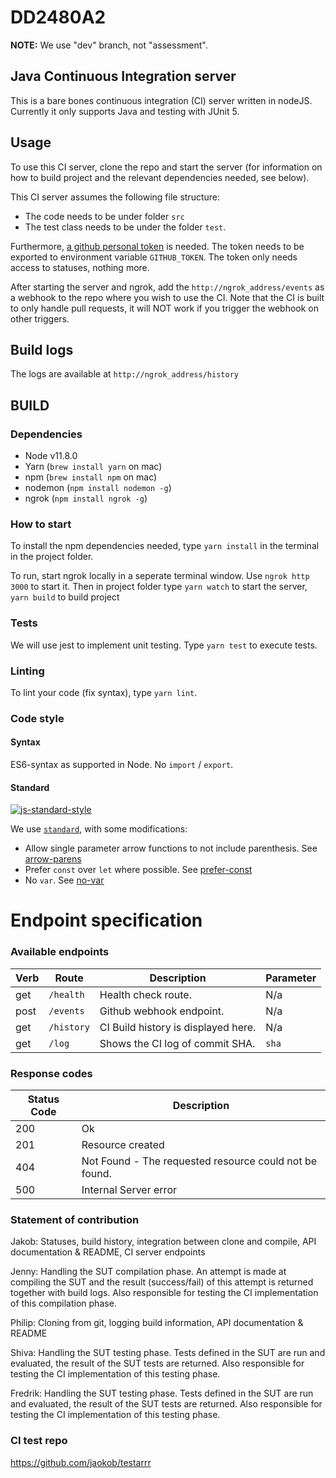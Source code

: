 # DD2480A2

**NOTE:** We use "dev" branch, not "assessment".

## Java Continuous Integration server

This is a bare bones continuous integration (CI) server written in nodeJS.
Currently it only supports Java and testing with JUnit 5.

## Usage

To use this CI server, clone the repo and start the server (for information on how to build project and the relevant dependencies needed, see below). 

This CI server assumes the following file structure:
* The code needs to be under folder `src`
* The test class needs to be under the folder `test`. 

Furthermore, [a github personal token](https://github.com/settings/tokens) is needed. The token needs to be exported to environment variable `GITHUB_TOKEN`. The token only needs access to statuses, nothing more. 

After starting the server and ngrok, add the `http://ngrok_address/events` as a webhook to the repo where you wish to use the CI.
Note that the CI is built to only handle pull requests, it will NOT work if you trigger the webhook on other triggers.
## Build logs

The logs are available at `http://ngrok_address/history`

## BUILD

### Dependencies 

* Node v11.8.0
* Yarn (`brew install yarn` on mac)
* npm (`brew install npm` on mac)
* nodemon (`npm install nodemon -g`)
* ngrok (`npm install ngrok -g`)

### How to start
To install the npm dependencies needed, type `yarn install` in the terminal in the project folder. 

To run, start ngrok locally in a seperate terminal window. Use `ngrok http 3000` to start it.
Then in project folder type `yarn watch` to start the server, `yarn build` to build project 

### Tests
We will use jest to implement unit testing.
Type `yarn test` to execute tests.

### Linting
To lint your code (fix syntax), type `yarn lint`. 

### Code style
#### Syntax
ES6-syntax as supported in Node. No `import` / `export`.

#### Standard
[![js-standard-style](https://cdn.rawgit.com/feross/standard/master/badge.svg)](http://standardjs.com)

We use [`standard`](http://standardjs.com), with some modifications:
* Allow single parameter arrow functions to not include parenthesis. See [arrow-parens](http://eslint.org/docs/rules/arrow-parens)
* Prefer `const` over `let` where possible. See [prefer-const](http://eslint.org/docs/rules/prefer-const)
* No `var`. See [no-var](http://eslint.org/docs/rules/no-var)

# Endpoint specification
### Available endpoints

| Verb | Route  | Description         | Parameter |
|------|-------------|---------------------|--------|
| get  | `/health`    | Health check route. | N/a |
| post | `/events` | Github webhook endpoint.| N/a |
| get  | `/history` | CI Build history is displayed here. | N/a |
| get  | `/log` | Shows the CI log of commit SHA.  | `sha` |

### Response codes

| Status  Code |                                 Description                       |
|--------------|-------------------------------------------------------------------|
| 200          |                      Ok                                           |
| 201          |                       Resource created                            |
| 404          |            Not Found - The requested resource could not be found. |
| 500          | Internal Server error                                             |           


### Statement of contribution

Jakob: Statuses, build history, integration between clone and compile, API documentation & README, CI server endpoints

Jenny: Handling the SUT compilation phase. An attempt is made at compiling the SUT and the result (success/fail) of this attempt is returned together with build logs. Also responsible for testing the CI implementation of this compilation phase.

Philip: Cloning from git, logging build information, API documentation & README

Shiva:  Handling the SUT testing phase. Tests defined in the SUT are run and evaluated, the result of the SUT tests are returned. Also responsible for testing the CI implementation of this testing phase.

Fredrik: Handling the SUT testing phase. Tests defined in the SUT are run and evaluated, the result of the SUT tests are returned. Also responsible for testing the CI implementation of this testing phase.

### CI test repo

https://github.com/jaokob/testarrr
